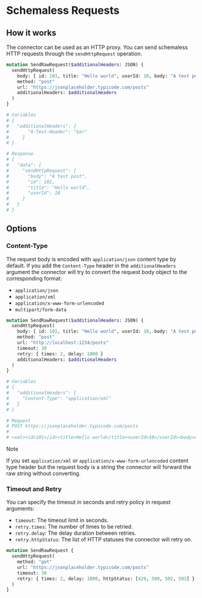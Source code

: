# Schemaless Requests

## How it works

The connector can be used as an HTTP proxy. You can send schemaless HTTP requests through the `sendHttpRequest` operation.

```graphql
mutation SendRawRequest($additionalHeaders: JSON) {
  sendHttpRequest(
    body: { id: 101, title: "Hello world", userId: 10, body: "A test post" }
    method: "post"
    url: "https://jsonplaceholder.typicode.com/posts"
    additionalHeaders: $additionalHeaders
  )
}

# Variables
# {
#   "additionalHeaders": {
#       "X-Test-Header": "bar"
#     }
# }

# Response
# {
#   "data": {
#     "sendHttpRequest": {
#       "body": "A test post",
#       "id": 101,
#       "title": "Hello world",
#       "userId": 10
#     }
#   }
# }
```

## Options

### Content-Type

The request body is encoded with `application/json` content type by default. If you add the `Content-Type` header in the `additionalHeaders` argument the connector will try to convert the request body object to the corresponding format:

- `application/json`
- `application/xml`
- `application/x-www-form-urlencoded`
- `multipart/form-data`

```graphql
mutation SendRawRequest($additionalHeaders: JSON) {
  sendHttpRequest(
    body: { id: 101, title: "Hello world", userId: 10, body: "A test post" }
    method: "post"
    url: "http://localhost:1234/posts"
    timeout: 30
    retry: { times: 2, delay: 1000 }
    additionalHeaders: $additionalHeaders
  )
}

# Variables
# {
#   "additionalHeaders": {
#     "Content-Type": "application/xml"
#   }
# }

# Request
# POST https://jsonplaceholder.typicode.com/posts
#
# <xml><id>101</id><title>Hello world</title><userId>10</userId><body>A test post</body></xml>
```

> [!NOTE]
> If you set `application/xml` or `application/x-www-form-urlencoded` content type header but the request body is a string the connector will forward the raw string without converting.

### Timeout and Retry

You can specify the timeout in seconds and retry policy in request arguments:

- `timeout`: The timeout limit in seconds.
- `retry.times`: The number of times to be retried.
- `retry.delay`: The delay duration between retries.
- `retry.httpStatus`: The list of HTTP statuses the connector will retry on.

```graphql
mutation SendRawRequest {
  sendHttpRequest(
    method: "get"
    url: "https://jsonplaceholder.typicode.com/posts"
    timeout: 30
    retry: { times: 2, delay: 1000, httpStatus: [429, 500, 502, 503] }
  )
}
```
